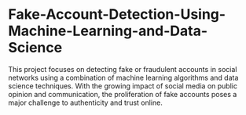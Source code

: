 # Fake-Account-Detection-Using-Machine-Learning-and-Data-Science
This project focuses on detecting fake or fraudulent accounts in social networks using a combination of machine learning algorithms and data science techniques. With the growing impact of social media on public opinion and communication, the proliferation of fake accounts poses a major challenge to authenticity and trust online.
